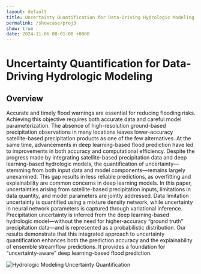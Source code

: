 ```yaml
---
layout: default
title: Uncertainty Quantification for Data-Driving Hydrologic Modeling 
permalink: /showcase/proj3
show: true
date: 2024-11-06 00:01:00 +0800
---
```


# Uncertainty Quantification for Data-Driving Hydrologic Modeling

## Overview
Accurate and timely flood warnings are essential for reducing flooding risks. Achieving this objective requires both accurate data and careful model parameterization. The absence of high-resolution ground-based precipitation observations in many locations leaves lower-accuracy satellite-based precipitation products as one of the few alternatives. At the same time, advancements in deep learning-based flood prediction have led to improvements in both accuracy and computational efficiency. Despite the progress made by integrating satellite-based precipitation data and deep learning-based hydrologic models, the quantification of uncertainty—stemming from both input data and model components—remains largely unexamined. This gap results in less reliable predictions, as overfitting and explainability   are common concerns in deep learning models. In this paper, uncertainties arising from satellite-based precipitation inputs, limitations in data quantity, and model parameters are jointly addressed. Data limitation uncertainty is quantified using a mixture density network, while uncertainty in neural network parameters is captured through variational inference. Precipitation uncertainty is inferred from the deep learning-based hydrologic model—without the need for higher-accuracy “ground truth” precipitation data—and is represented as a probabilistic distribution. Our results demonstrate that this integrated approach to uncertainty quantification enhances both the prediction accuracy and the explainability of ensemble streamflow predictions. It provides a foundation for “uncertainty-aware” deep learning-based flood prediction. 
<div class="text-center mt-4">
  <img data-src="{{ 'assets/images/proj33_2.png' | relative_url }}" class="lazy w-100 rounded" src="{{ '/assets/images/empty_300x200.png' | relative_url }}" alt="Hydrologic Modeling Uncertainty Quantification">
</div>
